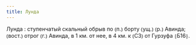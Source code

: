 ```yaml
---
title: Лунда
---
```


Лунда
: ступенчатый скальный обрыв по ⦅п.⦆ борту ⦅ущ.⦆ ⦅р.⦆ Авинда; ⦅вост.⦆ отрог ⦅г.⦆ Авинда, в 1 км. от нее, в 4 км. к ⦅СЗ⦆ от Гурзуфа ⦃Б16⦄.
